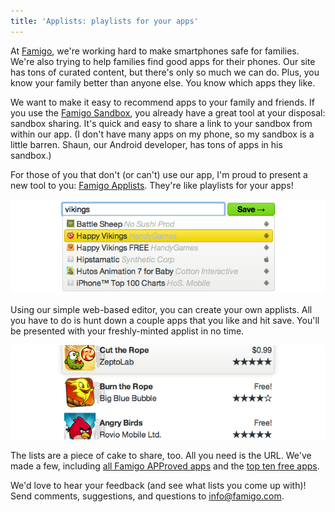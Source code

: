 ```yaml
---
title: 'Applists: playlists for your apps'
---
```


At [Famigo][1], we're working hard to make smartphones safe for
families. We're also trying to help families find good apps for
their phones. Our site has tons of curated content, but there's
only so much we can do. Plus, you know your family better than
anyone else. You know which apps they like.

We want to make it easy to recommend apps to your family and
friends. If you use the [Famigo Sandbox][2], you already have a
great tool at your disposal: sandbox sharing. It's quick and easy
to share a link to your sandbox from within our app. (I don't have
many apps on my phone, so my sandbox is a little barren. Shaun,
our Android developer, has tons of apps in his sandbox.)

For those of you that don't (or can't) use our app, I'm proud to
present a new tool to you: [Famigo Applists][3]. They're like
playlists for your apps!

![Screenshot of creating an applist][4]

Using our simple web-based editor, you can create your own applists.
All you have to do is hunt down a couple apps that you like and hit
save. You'll be presented with your freshly-minted applist in no
time.

![Screenshot of an applist][5]

The lists are a piece of cake to share, too. All you need is the
URL. We've made a few, including [all Famigo APProved apps][6] and
the [top ten free apps][7].

We'd love to hear your feedback (and see what lists you come up
with)! Send comments, suggestions, and questions to [info@famigo.com][8].

[1]: http://www.famigo.com
[2]: https://play.google.com/store/apps/details?id=com.famigo.sandbox
[3]: http://www.famigo.com/applists/
[4]: /static/images/2011/11/02/applist-creation.png
[5]: /static/images/2011/11/02/applist.png
[6]: http://www.famigo.com/applists/4eb1f162cea0992b550121e2/
[7]: http://www.famigo.com/applists/4eb1f295cea0992b55012d6d/
[8]: mailto:info@famigo.com?subject=Famigo+Applists
